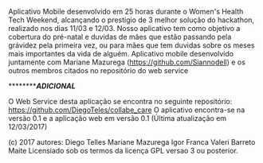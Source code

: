 Aplicativo Mobile desenvolvido em 25 horas durante o Women's Health Tech Weekend, alcançando o prestígio de 3 melhor solução do hackathon, realizado nos dias 11/03 e 12/03.
Nosso aplicativo tem como objetivo a cobertura do pré-natal e duvidas de mães que estão passando pela grávidez pela primeira vez, ou para mães que tem duvidas sobre os meses mais importantes da vida de alguém.
Aplicativo mobile desenvolvido juntamente com Mariane Mazurega (https://github.com/Siannodell) e os outros membros citados no repositório do web service

*****************************************************************ADICIONAL*********************************************************

O Web Service desta aplicação se encontra no seguinte repositório:
https://github.com/DiegoTeles/collabe_care
O aplicativo encontra-se na versão 0.1 e a aplicação web em versão 0.1 (Última atualização em 12/03/2017)

(c) 2017 autores:
Diego Telles
Mariane Mazurega
Igor Franca
Valeri Barreto
Maite
Licensiado sob os termos da licença GPL versao 3 ou posterior.

